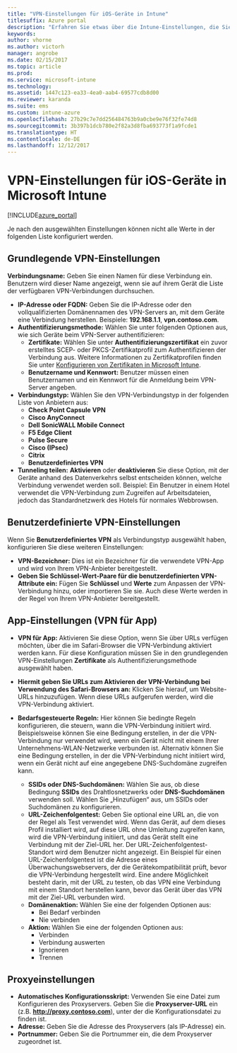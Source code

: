 ```yaml
---
title: "VPN-Einstellungen für iOS-Geräte in Intune"
titlesuffix: Azure portal
description: "Erfahren Sie etwas über die Intune-Einstellungen, die Sie zum Konfigurieren von VPN-Verbindungen auf iOS-Geräten verwenden können.\""
keywords: 
author: vhorne
ms.author: victorh
manager: angrobe
ms.date: 02/15/2017
ms.topic: article
ms.prod: 
ms.service: microsoft-intune
ms.technology: 
ms.assetid: 1447c123-ea33-4ea0-aab4-69577cdb8d00
ms.reviewer: karanda
ms.suite: ems
ms.custom: intune-azure
ms.openlocfilehash: 27b29c7e7dd256484763b9a0cbe9e76f32fe74d8
ms.sourcegitcommit: 3b397b1dcb780e2f82a3d8fba693773f1a9fcde1
ms.translationtype: HT
ms.contentlocale: de-DE
ms.lasthandoff: 12/12/2017
---
```

# <a name="vpn-settings-for-ios-devices-in-microsoft-intune"></a>VPN-Einstellungen für iOS-Geräte in Microsoft Intune

[!INCLUDE[azure_portal](./includes/azure_portal.md)]

Je nach den ausgewählten Einstellungen können nicht alle Werte in der folgenden Liste konfiguriert werden.

## <a name="base-vpn-settings"></a>Grundlegende VPN-Einstellungen


**Verbindungsname:** Geben Sie einen Namen für diese Verbindung ein. Benutzern wird dieser Name angezeigt, wenn sie auf ihrem Gerät die Liste der verfügbaren VPN-Verbindungen durchsuchen.
- **IP-Adresse oder FQDN:** Geben Sie die IP-Adresse oder den vollqualifizierten Domänennamen des VPN-Servers an, mit dem Geräte eine Verbindung herstellen. Beispiele: **192.168.1.1**, **vpn.contoso.com**.
- **Authentifizierungsmethode:** Wählen Sie unter folgenden Optionen aus, wie sich Geräte beim VPN-Server authentifizieren:
    - **Zertifikate:** Wählen Sie unter **Authentifizierungszertifikat** ein zuvor erstelltes SCEP- oder PKCS-Zertifikatprofil zum Authentifizieren der Verbindung aus. Weitere Informationen zu Zertifikatprofilen finden Sie unter [Konfigurieren von Zertifikaten in Microsoft Intune](certificates-configure.md).
    - **Benutzername und Kennwort:** Benutzer müssen einen Benutzernamen und ein Kennwort für die Anmeldung beim VPN-Server angeben.
- **Verbindungstyp:** Wählen Sie den VPN-Verbindungstyp in der folgenden Liste von Anbietern aus:
    - **Check Point Capsule VPN**
    - **Cisco AnyConnect**
    - **Dell SonicWALL Mobile Connect**
    - **F5 Edge Client**
    - **Pulse Secure**
    - **Cisco (IPsec)**
    - **Citrix**
    - **Benutzerdefiniertes VPN**
- **Tunneling teilen:** **Aktivieren** oder **deaktivieren** Sie diese Option, mit der Geräte anhand des Datenverkehrs selbst entscheiden können, welche Verbindung verwendet werden soll. Beispiel: Ein Benutzer in einem Hotel verwendet die VPN-Verbindung zum Zugreifen auf Arbeitsdateien, jedoch das Standardnetzwerk des Hotels für normales Webbrowsen.


## <a name="custom-vpn-settings"></a>Benutzerdefinierte VPN-Einstellungen

Wenn Sie **Benutzerdefiniertes VPN** als Verbindungstyp ausgewählt haben, konfigurieren Sie diese weiteren Einstellungen:

- **VPN-Bezeichner:** Dies ist ein Bezeichner für die verwendete VPN-App und wird von Ihrem VPN-Anbieter bereitgestellt.
- **Geben Sie Schlüssel-Wert-Paare für die benutzerdefinierten VPN-Attribute ein:** Fügen Sie **Schlüssel** und **Werte** zum Anpassen der VPN-Verbindung hinzu, oder importieren Sie sie. Auch diese Werte werden in der Regel von Ihrem VPN-Anbieter bereitgestellt.

## <a name="apps-per-app-vpn-settings"></a>App-Einstellungen (VPN für App)

- **VPN für App:** Aktivieren Sie diese Option, wenn Sie über URLs verfügen möchten, über die im Safari-Browser die VPN-Verbindung aktiviert werden kann. Für diese Konfiguration müssen Sie in den grundlegenden VPN-Einstellungen **Zertifikate** als Authentifizierungsmethode ausgewählt haben.
- **Hiermit geben Sie URLs zum Aktivieren der VPN-Verbindung bei Verwendung des Safari-Browsers an:** Klicken Sie hierauf, um Website-URLs hinzuzufügen. Wenn diese URLs aufgerufen werden, wird die VPN-Verbindung aktiviert.

- **Bedarfsgesteuerte Regeln:** Hier können Sie bedingte Regeln konfigurieren, die steuern, wann die VPN-Verbindung initiiert wird. Beispielsweise können Sie eine Bedingung erstellen, in der die VPN-Verbindung nur verwendet wird, wenn ein Gerät nicht mit einem Ihrer Unternehmens-WLAN-Netzwerke verbunden ist. Alternativ können Sie eine Bedingung erstellen, in der die VPN-Verbindung nicht initiiert wird, wenn ein Gerät nicht auf eine angegebene DNS-Suchdomäne zugreifen kann.

    - **SSIDs oder DNS-Suchdomänen:** Wählen Sie aus, ob diese Bedingung **SSIDs** des Drahtlosnetzwerks oder **DNS-Suchdomänen** verwenden soll. Wählen Sie „Hinzufügen“ aus, um SSIDs oder Suchdomänen zu konfigurieren.
    - **URL-Zeichenfolgentest:** Geben Sie optional eine URL an, die von der Regel als Test verwendet wird. Wenn das Gerät, auf dem dieses Profil installiert wird, auf diese URL ohne Umleitung zugreifen kann, wird die VPN-Verbindung initiiert, und das Gerät stellt eine Verbindung mit der Ziel-URL her. Der URL-Zeichenfolgentest-Standort wird dem Benutzer nicht angezeigt. Ein Beispiel für einen URL-Zeichenfolgentest ist die Adresse eines Überwachungswebservers, der die Gerätekompatibilität prüft, bevor die VPN-Verbindung hergestellt wird. Eine andere Möglichkeit besteht darin, mit der URL zu testen, ob das VPN eine Verbindung mit einem Standort herstellen kann, bevor das Gerät über das VPN mit der Ziel-URL verbunden wird.
    - **Domänenaktion:** Wählen Sie eine der folgenden Optionen aus:
        - Bei Bedarf verbinden 
        - Nie verbinden 
    - **Aktion:** Wählen Sie eine der folgenden Optionen aus:
        - Verbinden 
        - Verbindung auswerten 
        - Ignorieren 
        - Trennen 


## <a name="proxy-settings"></a>Proxyeinstellungen

- **Automatisches Konfigurationsskript:** Verwenden Sie eine Datei zum Konfigurieren des Proxyservers. Geben Sie die **Proxyserver-URL** ein (z.B. **http://proxy.contoso.com**), unter der die Konfigurationsdatei zu finden ist.
- **Adresse:** Geben Sie die Adresse des Proxyservers (als IP-Adresse) ein.
- **Portnummer:** Geben Sie die Portnummer ein, die dem Proxyserver zugeordnet ist.
